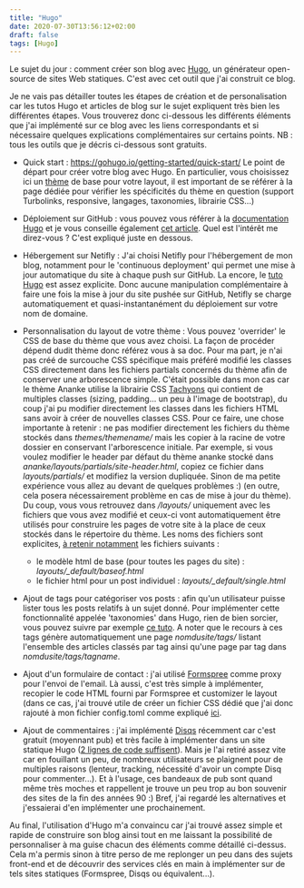 ```yaml
---
title: "Hugo"
date: 2020-07-30T13:56:12+02:00
draft: false
tags: [Hugo]
---
```


Le sujet du jour : comment créer son blog avec [Hugo](https://gohugo.io/), un générateur open-source de sites Web statiques. C'est avec cet outil que j'ai construit ce blog.

Je ne vais pas détailler toutes les étapes de création et de personalisation car les tutos Hugo et articles de blog sur le sujet expliquent très bien les différentes étapes. Vous trouverez donc ci-dessous les différents éléments que j'ai implémenté sur ce blog avec les liens correspondants et si nécessaire quelques explications complémentaires sur certains points.
NB : tous les outils que je décris ci-dessous sont gratuits.

* Quick start : https://gohugo.io/getting-started/quick-start/
Le point de départ pour créer votre blog avec Hugo. En particulier, vous choisissez ici un [thème](https://themes.gohugo.io/) de base pour votre layout, il est important de se référer à la page dédiée pour vérifier les spécificités du thème en question (support Turbolinks, responsive, langages, taxonomies, librairie CSS...)

* Déploiement sur GitHub : vous pouvez vous référer à la [documentation Hugo](https://gohugo.io/hosting-and-deployment/hosting-on-github/) et je vous conseille également [cet article](https://inside.getambassador.com/creating-and-deploying-your-first-hugo-site-to-github-pages-1e1f496cf88d). Quel est l'intérêt me direz-vous ? C'est expliqué juste en dessous.

* Hébergement sur Netifly : J'ai choisi Netifly pour l'hébergement de mon blog, notamment pour le 'continuous deployment' qui permet une mise à jour automatique du site à chaque push sur GitHub. La encore, le [tuto Hugo](https://gohugo.io/hosting-and-deployment/hosting-on-netlify/) est assez explicite. Donc aucune manipulation complémentaire à faire une fois la mise à jour du site pushée sur GitHub, Netifly se charge automatiquement et quasi-instantanément du déploiement sur votre nom de domaine.

* Personnalisation du layout de votre thème :
Vous pouvez 'overrider' le CSS de base du thème que vous avez choisi. La façon de procéder dépend dudit thème donc référez vous à sa doc.
Pour ma part, je n'ai pas créé de surcouche CSS spécifique mais préféré modifié les classes CSS directement dans les fichiers partials concernés du thème afin de conserver une arborescence simple. C'était possible dans mon cas car le thème Ananke utilise la librairie CSS [Tachyons](http://tachyons.io/) qui contient de multiples classes (sizing, padding... un peu à l'image de bootstrap), du coup j'ai pu modifier directement les classes dans les fichiers HTML sans avoir à créer de nouvelles classes CSS.
Pour ce faire, une chose importante à retenir : ne pas modifier directement les fichiers du thème stockés dans _themes/themename/_ mais les copier à la racine de votre dossier en conservant l'arborescence initiale. Par exemple, si vous voulez modifier le header par défaut du thème ananke stocké dans _ananke/layouts/partials/site-header.html_, copiez ce fichier dans _layouts/partials/_ et modifiez la version dupliquée. Sinon de ma petite expérience vous allez au devant de quelques problèmes :) (en outre, cela posera nécessairement problème en cas de mise à jour du thème). Du coup, vous vous retrouvez dans _/layouts/_ uniquement avec les fichiers que vous avez modifié et ceux-ci vont automatiquement être utilisés pour construire les pages de votre site à la place de ceux stockés dans le répertoire du thème.
Les noms des fichiers sont explicites, [à retenir notamment](https://gohugo.io/templates/base/) les fichiers suivants :
    * le modèle html de base (pour toutes les pages du site) : *layouts/_default/baseof.html*
    * le fichier html pour un post individuel : *layouts/_default/single.html*

* Ajout de tags pour catégoriser vos posts : afin qu'un utilisateur puisse lister tous les posts relatifs à un sujet donné. Pour implémenter cette fonctionnalité appelée 'taxonomies' dans Hugo, rien de bien sorcier, vous pouvez suivre par exemple [ce tuto](https://www.jakewiesler.com/blog/hugo-taxonomies). A noter que le recours à ces tags génère automatiquement une page _nomdusite/tags/_ listant l'ensemble des articles classés par tag ainsi qu'une page par tag dans _nomdusite/tags/tagname_.

* Ajout d'un formulaire de contact : j'ai utilisé [Formspree](formspree.io) comme proxy pour l'envoi de l'email. Là aussi, c'est très simple à implémenter, recopier le code HTML fourni par Formspree et customizer le layout (dans ce cas, j'ai trouvé utile de créer un fichier CSS dédié que j'ai donc rajouté à mon fichier config.toml comme expliqué [ici](https://themes.gohugo.io/gohugo-theme-ananke/#custom-css).

* Ajout de commentaires : j'ai implémenté [Disqs](https://disqus.com/) récemment car c'est gratuit (moyennant pub) et très facile à implémenter dans un site statique Hugo ([2 lignes de code suffisent](https://gohugo.io/content-management/comments/)). Mais je l'ai retiré assez vite car en fouillant un peu, de nombreux utilisateurs se plaignent pour de multiples raisons (lenteur, tracking, nécessité d'avoir un compte Disq pour commenter...). Et à l'usage, ces bandeaux de pub sont quand même très moches et rappellent je trouve un peu trop au bon souvenir des sites de la fin des années 90 :) Bref, j'ai regardé les alternatives et j'essaierai d'en implémenter une prochainement.

Au final, l'utilisation d'Hugo m'a convaincu car j'ai trouvé assez simple et rapide de construire son blog ainsi tout en me laissant la possibilité de personnaliser à ma guise chacun des éléments comme détaillé ci-dessus. Cela m'a permis sinon à titre perso de me replonger un peu dans des sujets front-end et de découvrir des services clés en main à implémenter sur de tels sites statiques (Formspree, Disqs ou équivalent...).

